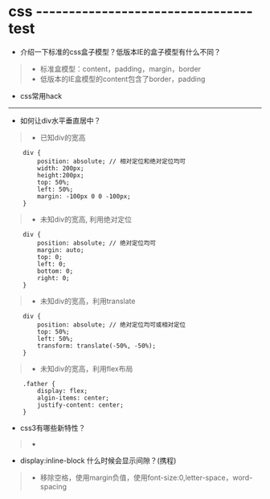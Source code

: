 #   css ---------------------------------  test

+   介绍一下标准的css盒子模型？低版本IE的盒子模型有什么不同？
>   - 标准盒模型：content，padding，margin，border
>   - 低版本的IE盒模型的content包含了border，padding

+   css常用hack
--------------------------------------------------------------

+   如何让div水平垂直居中？
>   - 已知div的宽高

```(css)
    div {
        position: absolute; // 相对定位和绝对定位均可
        width: 200px;
        height:200px;
        top: 50%;
        left: 50%;
        margin: -100px 0 0 -100px;
    }
```
>   - 未知div的宽高, 利用绝对定位

```(css)
    div {
        position: absolute; // 绝对定位均可
        margin: auto;
        top: 0;
        left: 0;
        bottom: 0;
        right: 0;
    }
```
>   - 未知div的宽高，利用translate

```(css)
    div {
        position: absolute; // 绝对定位均可或相对定位
        top: 50%;
        left: 50%;
        transform: translate(-50%, -50%);
    }
```
>   - 未知div的宽高，利用flex布局

```(css)
    .father {
        display: flex;
        algin-items: center;
        justify-content: center;     
    }
```

+   css3有哪些新特性？
>   - 

+   display:inline-block 什么时候会显示间隙？(携程)
>   - 移除空格，使用margin负值，使用font-size:0,letter-space，word-spacing